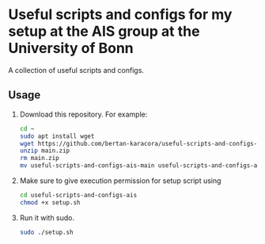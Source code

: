 # Useful scripts and configs for my setup at the AIS group at the University of Bonn

A collection of useful scripts and configs.

## Usage

1. Download this repository. For example:

    ```bash
    cd ~
    sudo apt install wget
    wget https://github.com/bertan-karacora/useful-scripts-and-configs-ais/archive/refs/heads/main.zip
    unzip main.zip
    rm main.zip
    mv useful-scripts-and-configs-ais-main useful-scripts-and-configs-ais
    ```

2. Make sure to give execution permission for setup script using

    ```bash
    cd useful-scripts-and-configs-ais
    chmod +x setup.sh
    ```

3. Run it with sudo.

    ```bash
    sudo ./setup.sh
    ```
